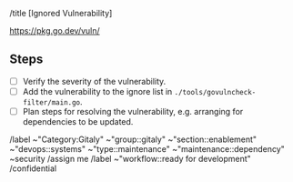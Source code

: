 /title [Ignored Vulnerability] <GO ID>

https://pkg.go.dev/vuln/<GO ID>

## Steps

- [ ] Verify the severity of the vulnerability.
- [ ] Add the vulnerability to the ignore list in `./tools/govulncheck-filter/main.go`.
- [ ] Plan steps for resolving the vulnerability, e.g. arranging for dependencies to be updated.

/label ~"Category:Gitaly" ~"group::gitaly" ~"section::enablement" ~"devops::systems" ~"type::maintenance" ~"maintenance::dependency" ~security
/assign me
/label ~"workflow::ready for development"
/confidential
